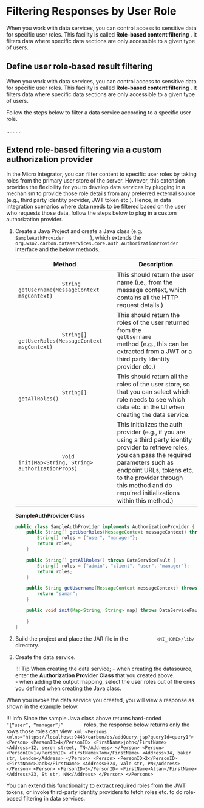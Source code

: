# Filtering Responses by User Role

When you work with data services, you can control access to sensitive
data for specific user roles. This facility is called **Role-based
content filtering** . It filters data where specific data sections are
only accessible to a given type of users.

## Define user role-based result filtering

When you work with data services, you can control access to sensitive
data for specific user roles. This facility is called **Role-based
content filtering** . It filters data where specific data sections are
only accessible to a given type of users.  

Follow the steps below to filter a data service according to a specific
user role.

..........

## Extend role-based filtering via a custom authorization provider

In the Micro Integrator, you can filter content to specific user roles by taking roles from
the primary user store of the server. However, this extension provides
the flexibility for you to develop data services by plugging in a
mechanism to provide those role details from any preferred external
source (e.g., third party identity provider, JWT token etc.). Hence, in
data integration scenarios where data needs to be filtered based on the
user who requests those data, follow the steps below to plug in a custom
authorization provider.

1.  Create a Java Project and create a Java class (e.g.
    `           SampleAuthProvider          ` ), which extends the
    `           org.wso2.carbon.dataservices.core.auth.AuthorizationProvider          `
    interface and the below methods.

    | Method                                                                           | Description                                                                                                                                                                                                                                                                    |
    |----------------------------------------------------------------------------------|--------------------------------------------------------------------------------------------------------------------------------------------------------------------------------------------------------------------------------------------------------------------------------|
    | `               String getUsername(MessageContext msgContext)              `     | This should return the user name (i.e., from the message context, which contains all the HTTP request details.)                                                                                                                                                                |
    | `               String[] getUserRoles(MessageContext msgContext)              `  | This should return the roles of the user returned from the `               getUsername              ` method (e.g., this can be extracted from a JWT or a third party Identity provider etc.)                                                                                  |
    | `               String[] getAllRoles()              `                            | This should return all the roles of the user store, so that you can select which role needs to see which data etc. in the UI when creating the data service.                                                                                                                   |
    | `               void init(Map<String, String> authorizationProps)              ` | This initializes the auth provider (e.g., if you are using a third party identity provider to retrieve roles, you can pass the required parameters such as endpoint URLs, tokens etc. to the provider through this method and do required initializations within this method.) |

    **SampleAuthProvider Class**

    ```java
    public class SampleAuthProvider implements AuthorizationProvider {
        public String[] getUserRoles(MessageContext messageContext) throws DataServiceFault {
            String[] roles = {"user", "manager"};
            return roles;
        }    

        public String[] getAllRoles() throws DataServiceFault {
            String[] roles = {"admin", "client", "user", "manager"};
            return roles;
        }

        public String getUsername(MessageContext messageContext) throws DataServiceFault {
            return "saman";
        }

        public void init(Map<String, String> map) throws DataServiceFault {

        }
    }
    ```

2.  Build the project and place the JAR file in the
    `           <MI_HOME>/lib/          ` directory.

3.  Create the data service.

    !!! Tip
        When creating the data service;
        -   when creating the datasource, enter the **Authorization Provider
            Class** that you created above.     
        -   when adding the output mapping, select the user roles out of the
            ones you defined when creating the Java class.   

When you invoke the data service you created, you will view a response
as shown in the example below.

!!! Info
    Since the sample Java class above returns hard-coded `         “{“user”, “manager”}”        ` roles, the response below returns only the rows those roles can view.
    ```xml
    <Persons xmlns="https://localhost:9443/carbon/ds/addQuery.jsp?queryId=query1">
       <Person>
          <PersonID>4</PersonID>
          <FirstName>john</FirstName>
          <Address>12, seren street, TN</Address>
       </Person>
       <Person>
          <PersonID>1</PersonID>
          <FirstName>Tom</FirstName>
          <Address>34, baker str, London</Address>
       </Person>
       <Person>
          <PersonID>2</PersonID>
          <FirstName>Jack</FirstName>
          <Address>324, Vale str, PN</Address>
       </Person>
       <Person>
          <PersonID>3</PersonID>
          <FirstName>Allan</FirstName>
          <Address>23, St str, NW</Address>
       </Person>
    </Persons>
    ```

You can extend this functionality to extract required roles from the JWT
tokens, or invoke third-party identity providers to fetch roles etc. to
do role-based filtering in data services.
